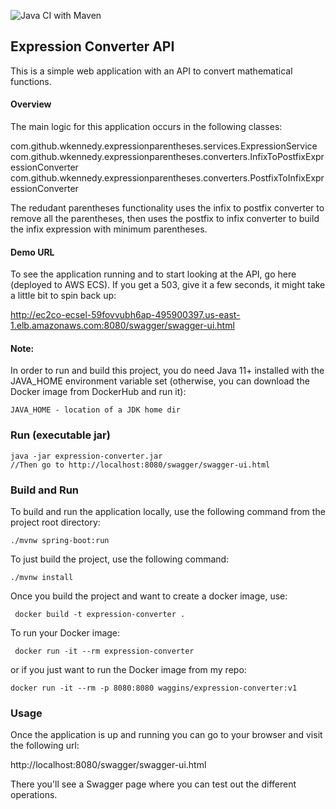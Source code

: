 ![Java CI with Maven](https://github.com/wkennedy/expression-parentheses/workflows/Java%20CI%20with%20Maven/badge.svg)

## Expression Converter API

This is a simple web application with an API to convert mathematical functions.

#### Overview

The main logic for this application occurs in the following classes:

com.github.wkennedy.expressionparentheses.services.ExpressionService
com.github.wkennedy.expressionparentheses.converters.InfixToPostfixExpressionConverter
com.github.wkennedy.expressionparentheses.converters.PostfixToInfixExpressionConverter

The redudant parentheses functionality uses the infix to postfix converter to remove all the parentheses, then uses the postfix to infix converter to build the infix expression with minimum parentheses.

#### Demo URL
To see the application running and to start looking at the API, go here (deployed to AWS ECS). If you get a 503, give it a few seconds, it might take a little bit to spin back up:

http://ec2co-ecsel-59fovvubh6ap-495900397.us-east-1.elb.amazonaws.com:8080/swagger/swagger-ui.html

#### Note:
In order to run and build this project, you do need Java 11+ installed with the JAVA_HOME environment variable set (otherwise, you can download the Docker image from DockerHub and run it):

    JAVA_HOME - location of a JDK home dir
    
### Run (executable jar)

    java -jar expression-converter.jar
    //Then go to http://localhost:8080/swagger/swagger-ui.html
    
### Build and Run    

To build and run the application locally, use the following command from the project root directory:

    ./mvnw spring-boot:run
    
To just build the project, use the following command:
    
    ./mvnw install

Once you build the project and want to create a docker image, use:

     docker build -t expression-converter .
     
To run your Docker image:
   
     docker run -it --rm expression-converter

or if you just want to run the Docker image from my repo:

    docker run -it --rm -p 8080:8080 waggins/expression-converter:v1
     
### Usage
Once the application is up and running you can go to your browser and visit the following url:

http://localhost:8080/swagger/swagger-ui.html     

There you'll see a Swagger page where you can test out the different operations.
